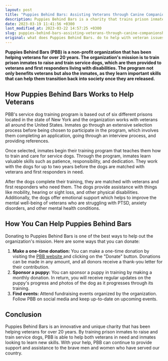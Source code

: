 ```yaml
---
layout: post
title: "Puppies Behind Bars: Assisting Veterans through Canine Companionship - Ways to Support Their Cause"
description: Puppies Behind Bars is a charity that trains prison inmates to raise puppies that will later serve as service dogs to veterans with PTSD and other disabilities. Through their dedicated efforts, Puppies Behind Bars provides extensive support and assistance to veterans while also rehabilitating prison inmates. If you would like to donate or learn more about how this incredible charity transforms lives, please visit their website today.
date: 2023-03-19 11:41:56 +0300
last_modified_at: 2023-03-22 14:57:25 +0300
slug: puppies-behind-bars-assisting-veterans-through-canine-companionship-ways-to-support-their-cause
original: what does Puppies Behind Bars. do to help with veteran issues as a charity, how do they do it, how can i donate?
---
```

**Puppies Behind Bars (PBB) is a non-profit organization that has been helping veterans for over 20 years. The organization's mission is to train prison inmates to raise and train service dogs, which are then provided to veterans and first responders living with disabilities. The program not only benefits veterans but also the inmates, as they learn important skills that can help them transition back into society once they are released.**

## How Puppies Behind Bars Works to Help Veterans

PBB's service dog training program is based out of six different prisons located in the state of New York and the organization works with veterans all around the United States. Inmates go through an extensive selection process before being chosen to participate in the program, which involves them completing an application, going through an interview process, and providing references.

Once selected, inmates begin their training program that teaches them how to train and care for service dogs. Through the program, inmates learn valuable skills such as patience, responsibility, and dedication. They work with the dogs for up to two years before the dogs are matched with veterans and first responders in need.

After the dogs complete their training, they are matched with veterans and first responders who need them. The dogs provide assistance with things like mobility, hearing or sight loss, and other physical disabilities. Additionally, the dogs offer emotional support which helps to improve the mental well-being of veterans who are struggling with PTSD, anxiety disorders, and other mental health conditions.

## How You Can Help Puppies Behind Bars

Donating to Puppies Behind Bars is one of the best ways to help out the organization's mission. Here are some ways that you can donate:

1. **Make a one-time donation:** You can make a one-time donation by visiting the [PBB website ](https://puppiesbehindbars.com/)and clicking on the "Donate" button. Donations can be made in any amount, and all donors receive a thank-you letter for their contribution.
2. **Sponsor a puppy:** You can sponsor a puppy in training by making a monthly donation. In return, you will receive regular updates on the puppy's progress and photos of the dog as it progresses through its training.
3. **Find events:** Attend fundraising events organized by the organization. Follow PBB on social media and keep up-to-date on upcoming events.

## Conclusion

Puppies Behind Bars is an innovative and unique charity that has been helping veterans for over 20 years. By training prison inmates to raise and train service dogs, PBB is able to help both veterans in need and inmates looking to learn new skills. With your help, PBB can continue to provide support and assistance to the brave men and women who have served our country.